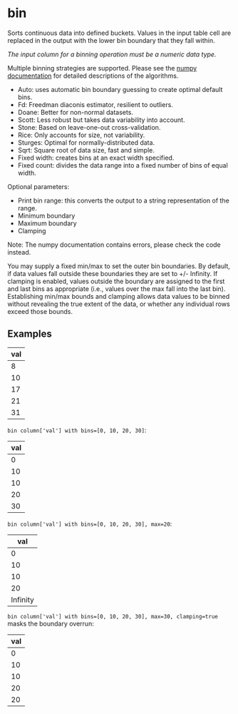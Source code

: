 # bin

Sorts continuous data into defined buckets. Values in the input table cell are replaced in the output with the lower bin boundary that they fall within.

_The input column for a binning operation must be a numeric data type._

Multiple binning strategies are supported. Please see the [numpy documentation](https://numpy.org/doc/stable/reference/generated/numpy.histogram_bin_edges.html) for detailed descriptions of the algorithms.

- Auto: uses automatic bin boundary guessing to create optimal default bins.
- Fd: Freedman diaconis estimator, resilient to outliers.
- Doane: Better for non-normal datasets.
- Scott: Less robust but takes data variability into account.
- Stone: Based on leave-one-out cross-validation.
- Rice: Only accounts for size, not variability.
- Sturges: Optimal for normally-distributed data.
- Sqrt: Square root of data size, fast and simple.
- Fixed width: creates bins at an exact width specified.
- Fixed count: divides the data range into a fixed number of bins of equal width.

Optional parameters:

- Print bin range: this converts the output to a string representation of the range.
- Minimum boundary
- Maximum boundary
- Clamping

Note: The numpy documentation contains errors, please check the code instead.

You may supply a fixed min/max to set the outer bin boundaries. By default, if data values fall outside these boundaries they are set to +/- Infinity. If clamping is enabled, values outside the boundary are assigned to the first and last bins as appropriate (i.e., values over the max fall into the last bin). Establishing min/max bounds and clamping allows data values to be binned without revealing the true extent of the data, or whether any individual rows exceed those bounds.

## Examples

| val |
| --- |
| 8   |
| 10  |
| 17  |
| 21  |
| 31  |

`bin column['val'] with bins=[0, 10, 20, 30]`:

| val |
| --- |
| 0   |
| 10  |
| 10  |
| 20  |
| 30  |

`bin column['val'] with bins=[0, 10, 20, 30], max=20`:

| val      |
| -------- |
| 0        |
| 10       |
| 10       |
| 20       |
| Infinity |

`bin column['val'] with bins=[0, 10, 20, 30], max=30, clamping=true` masks the boundary overrun:

| val |
| --- |
| 0   |
| 10  |
| 10  |
| 20  |
| 20  |
